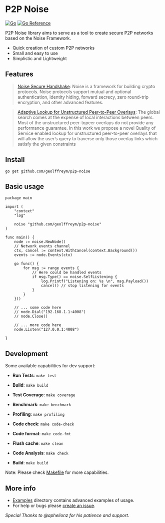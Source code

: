 # P2P Noise

[![Go](https://github.com/geolffreym/p2p-noise/actions/workflows/go.yml/badge.svg)](https://github.com/geolffreym/p2p-noise/actions/workflows/go.yml)
[![Go Reference](https://pkg.go.dev/badge/github.com/geolffreym/p2p-noise.svg)](https://pkg.go.dev/github.com/geolffreym/p2p-noise)

P2P Noise library aims to serve as a tool to create secure P2P networks based on the Noise Framework.

* Quick creation of custom P2P networks
* Small and easy to use
* Simplistic and Lightweight

## Features

> [Noise Secure Handshake](http://www.noiseprotocol.org/):
Noise is a framework for building crypto protocols. Noise protocols support mutual and optional authentication, identity hiding, forward secrecy, zero round-trip encryption, and other advanced features.

> [Adaptive Lookup for Unstructured Peer-to-Peer Overlays](https://arxiv.org/pdf/1509.04417.pdf):
The global search comes at the expense of local
interactions between peers. Most of the unstructured peer-topeer overlays do not provide any performance guarantee. In this
work we propose a novel Quality of Service enabled lookup for
unstructured peer-to-peer overlays that will allow the user’s
query to traverse only those overlay links which satisfy the given
constraints

## Install

```
go get github.com/geolffreym/p2p-noise
```

## Basic usage

```
package main

import (
	"context"
	"log"

	noise "github.com/geolffreym/p2p-noise"
)

func main() {
	node := noise.NewNode()
	// Network events channel
	ctx, cancel := context.WithCancel(context.Background())
	events := node.Events(ctx)

	go func() {
		for msg := range events {
			// Here could be handled events
			if msg.Type() == noise.SelfListening {
				log.Printf("Listening on: %s \n", msg.Payload())
				cancel() // stop listening for events
			}
		}
	}()

	// ... some code here
	// node.Dial("192.168.1.1:4008")
	// node.Close()

	// ... more code here
	node.Listen("127.0.0.1:4008")

}

```

## Development

Some available capabilities for dev support:

* **Run Tests**: `make test`

* **Build**: `make build`

* **Test Coverage**: `make coverage`

* **Benchmark**: `make benchmark`

* **Profiling**: `make profiling`

* **Code check**: `make code-check`

* **Code format**: `make code-fmt`

* **Flush cache**: `make clean`

* **Code Analysis**: `make check`

* **Build**: `make build`

Note: Please check [Makefile](https://github.com/geolffreym/p2p-noise) for more capabilities.  

## More info

* [Examples](https://github.com/geolffreym/p2p-noise) directory contains advanced examples of usage.
* For help or bugs please [create an issue](https://github.com/geolffreym/p2p-noise/issues).

*Special Thanks to @aphelionz for his patience and support.*
